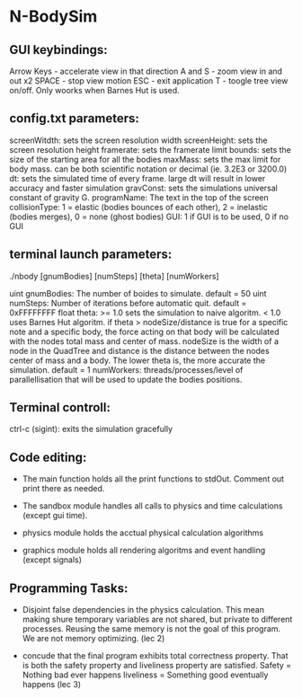 # N-BodySim



GUI keybindings:
-----------------
Arrow Keys - accelerate view in that direction
A and S - zoom view in and out x2
SPACE - stop view motion
ESC - exit application
T - toogle tree view on/off. Only woorks when Barnes Hut is used.

config.txt parameters:
----------------------
screenWitdth:   sets the screen resolution width
screenHeight:   sets the screen resolution height
framerate:      sets the framerate limit
bounds:         sets the size of the starting area for all the bodies
maxMass:        sets the max limit for body mass. can be both scientific notation or decimal (ie. 3.2E3 or 3200.0)
dt:             sets the simulated time of every frame. large dt will result in lower accuracy and faster simulation
gravConst:      sets the simulations universal constant of gravity G.
programName:    The text in the top of the screen
collisionType:  1 = elastic (bodies bounces of each other), 2 = inelastic (bodies merges), 0 = none (ghost bodies)
GUI:            1 if GUI is to be used, 0 if no GUI


terminal launch parameters:
----------------------------
./nbody [gnumBodies] [numSteps] [theta] [numWorkers]

uint gnumBodies:    The number of boides to simulate. default = 50
uint numSteps:      Number of iterations before automatic quit. default = 0xFFFFFFFF
float theta:        >= 1.0 sets the simulation to naive algoritm. < 1.0 uses 
                    Barnes Hut algoritm. if theta > nodeSize/distance is true
                    for a specific note and a specific body, the force acting on that
                    body will be calculated with the nodes total mass and center of
                    mass. nodeSize is the width of a node in the QuadTree and
                    distance is the distance between the nodes center of mass and
                    a body. The lower theta is, the more accurate the simulation. 
                    default = 1
numWorkers:         threads/processes/level of parallellisation that will be used
                    to update the bodies positions.



Terminal controll:
-----------------------------
ctrl-c (sigint):    exits the simulation gracefully



Code editing:
-----------------------
-   The main function holds all the print functions to stdOut. Comment out print
    there as needed.
    
-   The sandbox module handles all calls to physics and time calculations (except gui time).

-   physics module holds the acctual physical calculation algorithms

-   graphics module holds all rendering algoritms and event handling (except signals)




Programming Tasks:
--------------------------
-   Disjoint false dependencies in the physics calculation.
    This mean making shure temporary variables are not shared, but private to
    different processes. Reusing the same memory is not the goal of this program.
    We are not memory optimizing.
    (lec 2)
    
-   concude that the final program exhibits total correctness property.
    That is both the safety property and liveliness property are satisfied.
    Safety = Nothing bad ever happens
    liveliness = Something good eventually happens
    (lec 3)
    
